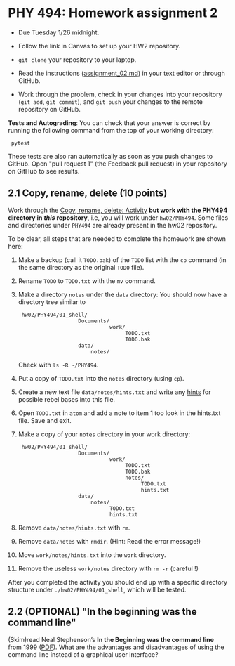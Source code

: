 # PHY 494: Homework assignment 2

* Due Tuesday 1/26 midnight.

* Follow the link in Canvas to set up your HW2 repository.

* `git clone` your repository to your laptop.

* Read the instructions ([assignment_02.md](assignment_02.md)) in your text editor or through GitHub.

* Work through the problem, check in your changes into your repository
  (`git add`, `git commit`), and `git push` your changes to the remote
  repository on GitHub.

**Tests and Autograding**: You can check that your answer is correct
by running the following command from the top of your working
directory:

     pytest

These tests are also ran automatically as soon as you push changes to
GitHub. Open "pull request 1" (the Feedback pull request) in your
repository on GitHub to see results.


## 2.1 Copy, rename, delete (10 points)

Work through the [Copy, rename, delete:
Activity](https://asu-compmethodsphysics-phy494.github.io/ASU-PHY494/2021/01/14/01_Unix_Shell/#activity-homework)
**but work with the PHY494 directory in *this* repository**, i.e, you
will work under `hw02/PHY494`. Some files and directories under `PHY494` are already present in the hw02 repository.

To be clear, all steps that are needed to complete the homework are
shown here:

1. Make a backup (call it `TODO.bak`) of the `TODO` list with the `cp`
   command (in the same directory as the original `TODO` file).
2. Rename `TODO` to `TODO.txt` with the `mv` command.
3. Make a directory `notes` under the `data` directory: You should now
   have a directory tree similar to

        hw02/PHY494/01_shell/
                          Documents/
                                    work/
                                         TODO.txt
                                         TODO.bak
                          data/
                              notes/

   Check with `ls -R ~/PHY494`.
4. Put a copy of `TODO.txt` into the `notes` directory (using `cp`).
5. Create a new text file `data/notes/hints.txt` and write any
   [hints](https://en.wikipedia.org/wiki/Ice_planet)  for possible
   rebel bases into this file.
6. Open `TODO.txt` in `atom` and add a note to item 1 too look in the
   hints.txt file. Save and exit.
7. Make a copy of your `notes` directory in your work directory:

        hw02/PHY494/01_shell/
                          Documents/
                                    work/
                                         TODO.txt
                                         TODO.bak
                                         notes/
                                              TODO.txt
                                              hints.txt
                          data/
                              notes/
                                    TODO.txt
                                    hints.txt

8. Remove `data/notes/hints.txt` with `rm`.
9. Remove `data/notes` with `rmdir`. (Hint: Read the error message!)
10. Move `work/notes/hints.txt` into the `work` directory.
11. Remove the useless `work/notes` directory with `rm -r` (careful !)


After you completed the activity you should end up with a specific
directory structure under `./hw02/PHY494/01_shell`, which will be
tested.



## 2.2 (OPTIONAL) "In the beginning was the command line"

(Skim)read Neal Stephenson’s **In the Beginning was the command line**
from 1999
([PDF](https://becksteinlab.physics.asu.edu/file_download/7/NealStephenson_Commandline.pdf?mimetype=pdf)). What
are the advantages and disadvantages of using the command line instead
of a graphical user interface?